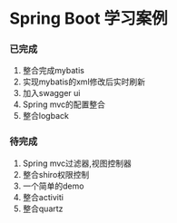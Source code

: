 # Spring Boot 学习案例

### 已完成
1. 整合完成mybatis
2. 实现mybatis的xml修改后实时刷新
3. 加入swagger ui
4. Spring mvc的配置整合
5. 整合logback

### 待完成
1. Spring mvc过滤器,视图控制器
2. 整合shiro权限控制
3. 一个简单的demo
4. 整合activiti
5. 整合quartz